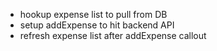 - hookup expense list to pull from DB
- setup addExpense to hit backend API
- refresh expense list after addExpense callout
